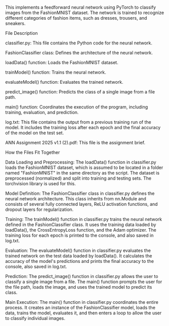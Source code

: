 This implements a feedforward neural network using PyTorch to classify images from the FashionMNIST dataset. The network is trained to recognize different categories of fashion items, such as dresses, trousers, and sneakers.

File Description

classifier.py: This file contains the Python code for the neural network.

FashionClassifier class: Defines the architecture of the neural network.

loadData() function: Loads the FashionMNIST dataset.

trainModel() function: Trains the neural network.

evaluateModel() function: Evaluates the trained network.

predict_image() function: Predicts the class of a single image from a file path.

main() function:  Coordinates the execution of the program, including training, evaluation, and prediction.

log.txt: This file contains the output from a previous training run of the model. It includes the training loss after each epoch and the final accuracy of the model on the test set.

ANN Assignment 2025 v1.1 (2).pdf: This file is the assignment brief.

How the Files Fit Together

Data Loading and Preprocessing:  The loadData() function in classifier.py loads the FashionMNIST dataset, which is assumed to be located in a folder named "FashionMNIST" in the same directory as the script. The dataset is preprocessed (normalized) and split into training and testing sets.  The  torchvision  library is used for this.

Model Definition: The  FashionClassifier  class in  classifier.py  defines the neural network architecture. This class inherits from  nn.Module  and consists of several fully connected layers, ReLU activation functions, and dropout layers for regularization.

Training: The  trainModel()  function in  classifier.py  trains the neural network defined in the  FashionClassifier  class.  It uses the training data loaded by  loadData(), the CrossEntropyLoss function, and the Adam optimizer.  The training loss for each epoch is printed to the console, and also saved in log.txt.

Evaluation: The  evaluateModel()  function in  classifier.py  evaluates the trained network on the test data loaded by  loadData().  It calculates the accuracy of the model's predictions and prints the final accuracy to the console, also saved in log.txt.

Prediction: The  predict_image()  function in  classifier.py  allows the user to classify a single image from a file.  The  main()  function prompts the user for the file path, loads the image, and uses the trained model to predict its class.

Main Execution: The  main()  function in  classifier.py  coordinates the entire process. It creates an instance of the  FashionClassifier  model, loads the data, trains the model, evaluates it, and then enters a loop to allow the user to classify individual images.
